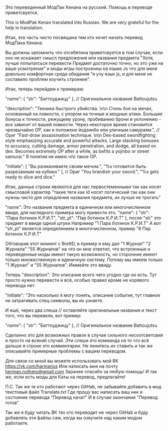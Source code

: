 Это переведенный МодПак Кенана на русский. Помощь в переводе приветсвуется.

This is ModPak Kenan translated into Russian. We are very grateful for the help in translation.

Итак, эта часть чисто посвящана тем кто хочет начать перевод МодПака Кенана.

Вы должны запомнить что отсебятина приветсвуется в том случае, если оно не искажает смысл предложения или названия предмета "Хотя, лучше попытатсься перевести Предмет достаточно точно, но это уже на ваше усмотрение" и моды игры построенны на языке Js что для меня довольно комфортная среда обидания "я учу язык js, и для меня не составило проблем изучить строение". 

Итак, теперь перейдем к примерам: 

"name": { "str": "Баттоуджицу" }, // Оригинальное название Battoujutsu

"description": "Техника быстрого убийства. \n\n Стиль боя на мечах, основанный на ловкости, с упором на точные и мощные атаки. Большие бонусы к точности, режущему урону, пробиванию брони и уклонению - все зависит от вашей ловкости. Через некоторое время становится чрезвычайно OP, как и положено йодзинбо или уличным самураям.", // Ориг "Fast-draw assassination technique. \n\n Dex-based swordfighting style emphasizing accurate and powerful attacks. Large stacking bonuses to accuracy, cutting damage, armor penetration, and dodge, all based on dex. Becomes extremely OP after a while, as befits a yojinbo or street samurai." Я понятия не имею что такое ОР.

"initiate": [ "Вы размахиваете своим мечом.", "%s готовится быть разрезанным на кубики." ], // Ориг "You brandish your sword.", "%s gets ready to slice and dice."

Итак, данные строки являются для нас первостеменными так как носят смысловой характер "такие теги как id носят логический так как они нужны чисто для опредления названия предмета, их лучше не трогать"

"name": Это названия предмета в единичном или многочисленном ввиде, для наглядного примера могу привести это.
"name": { "str": "Пара ботинок К.Р.И.Т", "str_pl": "Пар ботинок К.Р.И.Т" }, 
после "str" это предмет в ввиде одной штуки Например "1 Пара ботинок К.Р.И.Т"
А вот "str_pl" является определением в многочисленном, пример "8 Пар ботинок К.Р.И.Т"

Обговорив этот момент с BrettD, в пример я ему дал "1 Журнал" "2 Журнала" "55 Журналов" на что он мне ответил, что встроенные и переведенные моды имеют такую возможность, но сторонние имеют только множественную и еденичную систему. Потому мы имеем только "1 Журнал" и "55 Журналов". Иммейте это ввиду.

Теперь "description": Это описание всего чего угодно где он есть. Тут просто нужно перевести и всё, особых правил кроме не корявого перевода нет.

"initiate": "Это насколько я могу понять, описание события, тут главное не затрагивать спец символы, вы их узнаете.

И ешё, через два слеша // оставляйте оригинальные названия и текст того, что вы перевели, вот пример:

"name": { "str": "Баттоуджицу" }, // Оригинальное название Battoujutsu

Сделанно это для возможных правок в случае сильного несоотсветсвия и просто на всякий случай. Эти слеши это комманда на то что всё дальше в строке это комментарии. Не ленитесь их ставить и так же описывайте примерные проблемы с вашим переводом.

Для связи со мной вы можете использовать мой ВК https://vk.com/harmarius
Или написать мне на почту herman.nothero@gmail.com
Заранее спасибо за любую помощь! И так же, если есть моды для Каты на перевод, предлагайте!

П.С. Так же те кто работают через GitHab, не забывайте добавить в мод текстовый файл Translate.txt Где прошу вас написать ваш ник и состояние перевода "Перевод начат" И в случае окончания "Перевод готов"

Так же я буду читать ВК тех кто переводит не через GitHab и буду добавлять эти файлы сам, когда вы озвучите над каким модом работаете.
